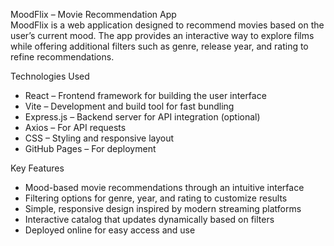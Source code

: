 MoodFlix – Movie Recommendation App  
MoodFlix is a web application designed to recommend movies based on the user’s current mood. The app provides an interactive way to explore films while offering additional filters such as genre, release year, and rating to refine recommendations.  

Technologies Used  
- React – Frontend framework for building the user interface  
- Vite – Development and build tool for fast bundling  
- Express.js – Backend server for API integration (optional)  
- Axios – For API requests  
- CSS – Styling and responsive layout  
- GitHub Pages – For deployment  

Key Features  
- Mood-based movie recommendations through an intuitive interface  
- Filtering options for genre, year, and rating to customize results  
- Simple, responsive design inspired by modern streaming platforms  
- Interactive catalog that updates dynamically based on filters  
- Deployed online for easy access and use  

